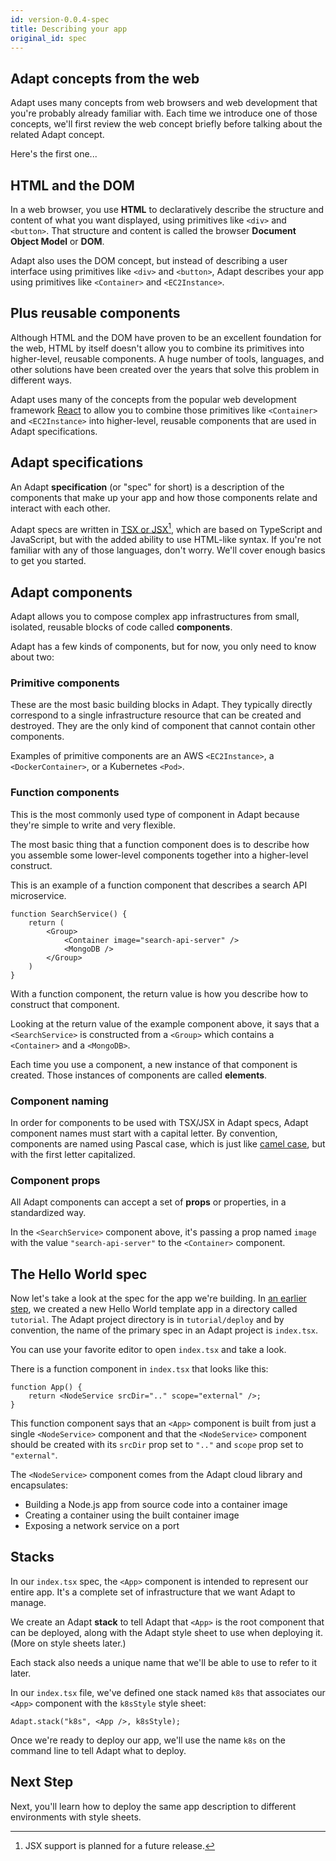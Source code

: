 ```yaml
---
id: version-0.0.4-spec
title: Describing your app
original_id: spec
---
```

<!-- DOCTOC SKIP -->


## Adapt concepts from the web

Adapt uses many concepts from web browsers and web development that you're probably already familiar with.
Each time we introduce one of those concepts, we'll first review the web concept briefly before talking about the related Adapt concept.

Here's the first one...

## HTML and the DOM

In a web browser, you use **HTML** to declaratively describe the structure and content of what you want displayed, using primitives like `<div>` and `<button>`.
That structure and content is called the browser **Document Object Model** or **DOM**.

Adapt also uses the DOM concept, but instead of describing a user interface using primitives like `<div>` and `<button>`, Adapt describes your app using primitives like `<Container>` and `<EC2Instance>`.

## Plus reusable components

Although HTML and the DOM have proven to be an excellent foundation for the web, HTML by itself doesn't allow you to combine its primitives into higher-level, reusable components.
A huge number of tools, languages, and other solutions have been created over the years that solve this problem in different ways.

Adapt uses many of the concepts from the popular web development framework [React](https://reactjs.org) to allow you to combine those primitives like `<Container>` and `<EC2Instance>` into higher-level, reusable components that are used in Adapt specifications.

## Adapt specifications

An Adapt **specification** (or "spec" for short) is a description of the components that make up your app and how those components relate and interact with each other.

Adapt specs are written in [TSX or JSX](https://reactjs.org/docs/introducing-jsx.html)[^1], which are based on TypeScript and JavaScript, but with the added ability to use HTML-like syntax.
If you're not familiar with any of those languages, don't worry.
We'll cover enough basics to get you started.

[^1]: JSX support is planned for a future release.

## Adapt components

Adapt allows you to compose complex app infrastructures from small, isolated, reusable blocks of code called **components**.

Adapt has a few kinds of components, but for now, you only need to know about two:

### Primitive components

These are the most basic building blocks in Adapt.
They typically directly correspond to a single infrastructure resource that can be created and destroyed.
They are the only kind of component that cannot contain other components.

Examples of primitive components are an AWS `<EC2Instance>`, a `<DockerContainer>`, or a Kubernetes `<Pod>`.

### Function components

This is the most commonly used type of component in Adapt because they're simple to write and very flexible.

The most basic thing that a function component does is to describe how you assemble some lower-level components together into a higher-level construct.

This is an example of a function component that describes a search API microservice.
```tsx
function SearchService() {
    return (
        <Group>
            <Container image="search-api-server" />
            <MongoDB />
        </Group>
    )
}
```
With a function component, the return value is how you describe how to construct that component.

Looking at the return value of the example component above, it says that a `<SearchService>` is constructed from a `<Group>` which contains a `<Container>` and a `<MongoDB>`.

Each time you use a component, a new instance of that component is created.
Those instances of components are called **elements**.

### Component naming

In order for components to be used with TSX/JSX in Adapt specs, Adapt component names must start with a capital letter.
By convention, components are named using Pascal case, which is just like [camel case](https://en.wikipedia.org/wiki/Camel_case), but with the first letter capitalized.

### Component props

All Adapt components can accept a set of **props** or properties, in a standardized way.

In the `<SearchService>` component above, it's passing a prop named `image` with the value `"search-api-server"` to the `<Container>` component.

## The Hello World spec

Now let's take a look at the spec for the app we're building.
In [an earlier step](project), we created a new Hello World template app in a directory called `tutorial`.
The Adapt project directory is in `tutorial/deploy` and by convention, the name of the primary spec in an Adapt project is `index.tsx`.

You can use your favorite editor to open `index.tsx` and take a look.

There is a function component in `index.tsx` that looks like this:
```tsx
function App() {
    return <NodeService srcDir=".." scope="external" />;
}
```
This function component says that an `<App>` component is built from just a single `<NodeService>` component and that the `<NodeService>` component should be created with its `srcDir` prop set to `".."` and `scope` prop set to `"external"`.

The `<NodeService>` component comes from the Adapt cloud library and encapsulates:
- Building a Node.js app from source code into a container image
- Creating a container using the built container image
- Exposing a network service on a port

## Stacks

In our `index.tsx` spec, the `<App>` component is intended to represent our entire app.
It's a complete set of infrastructure that we want Adapt to manage.

We create an Adapt **stack** to tell Adapt that `<App>` is the root component that can be deployed, along with the Adapt style sheet to use when deploying it.
(More on style sheets later.)

Each stack also needs a unique name that we'll be able to use to refer to it later.

In our `index.tsx` file, we've defined one stack named `k8s` that associates our `<App>` component with the `k8sStyle` style sheet:
```tsx
Adapt.stack("k8s", <App />, k8sStyle);
```

Once we're ready to deploy our app, we'll use the name `k8s` on the command line to tell Adapt what to deploy.

## Next Step

Next, you'll learn how to deploy the same app description to different environments with style sheets.

